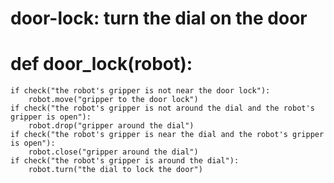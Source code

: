 # door-lock: turn the dial on the door
# def door_lock(robot):
    if check("the robot's gripper is not near the door lock"):
        robot.move("gripper to the door lock")
    if check("the robot's gripper is not around the dial and the robot's gripper is open"):
        robot.drop("gripper around the dial")
    if check("the robot's gripper is near the dial and the robot's gripper is open"):
        robot.close("gripper around the dial")
    if check("the robot's gripper is around the dial"):
        robot.turn("the dial to lock the door")